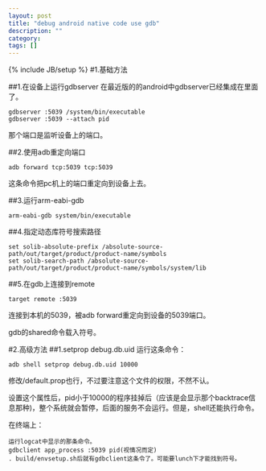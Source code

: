 ```yaml
---
layout: post
title: "debug android native code use gdb"
description: ""
category: 
tags: []
---
```

{% include JB/setup %}
#1.基础方法

##1.在设备上运行gdbserver
在最近版的的android中gdbserver已经集成在里面了。

    gdbserver :5039 /system/bin/executable
    gdbserver :5039 --attach pid

那个端口是监听设备上的端口。

##2.使用adb重定向端口

    adb forward tcp:5039 tcp:5039

这条命令把pc机上的端口重定向到设备上去。

##3.运行arm-eabi-gdb

    arm-eabi-gdb system/bin/executable

##4.指定动态库符号搜索路径

    set solib-absolute-prefix /absolute-source-path/out/target/product/product-name/symbols
    set solib-search-path /absolute-source-path/out/target/product/product-name/symbols/system/lib

##5.在gdb上连接到remote

    target remote :5039

连接到本机的5039，被adb forward重定向到设备的5039端口。

gdb的shared命令载入符号。

#2.高级方法
##1.setprop debug.db.uid
运行这条命令：

    adb shell setprop debug.db.uid 10000

修改/default.prop也行，不过要注意这个文件的权限，不然不认。

设置这个属性后，pid小于10000的程序挂掉后（应该是会显示那个backtrace信息那种)，整个系统就会暂停，后面的服务不会运行。但是，shell还能执行命令。

在终端上：

    运行logcat中显示的那条命令。
    gdbclient app_process :5039 pid(视情况而定)
    . build/envsetup.sh后就有gdbclient这条令了。可能要lunch下才能找到符号。


